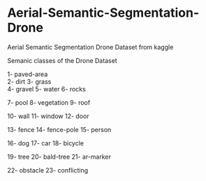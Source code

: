 # Aerial-Semantic-Segmentation-Drone
Aerial Semantic Segmentation Drone Dataset from kaggle

Semanic classes of the Drone Dataset 

1- paved-area         
2- dirt
3- grass           
4- gravel
5- water   6- rocks

7- pool       8- vegetation  9- roof

10- wall      11- window     12- door

13- fence     14- fence-pole  15- person

16- dog       17- car         18- bicycle

19- tree     20- bald-tree    21- ar-marker

22- obstacle    23- conflicting

